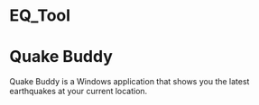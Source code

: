 # EQ_Tool
<h1>Quake Buddy</h1>
<p>Quake Buddy is a Windows application that shows you the latest earthquakes at your current location.</p>
